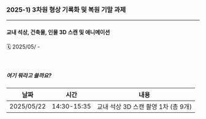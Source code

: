 ### 2025-1) 3차원 형상 기록화 및 복원 기말 과제
------
#### 교내 석상, 건축물, 인물 3D 스캔 및 애니메이션

🗓️ 2025/05/ - 

 &nbsp;
 &nbsp;
 ##### 여기 뭐라고 쓸까요?
|날짜|시간|내용|
|------|---|---|
|2025/05/22|14:30-15:35|교내 석상 3D 스캔 촬영 1차 (총 9개)|
